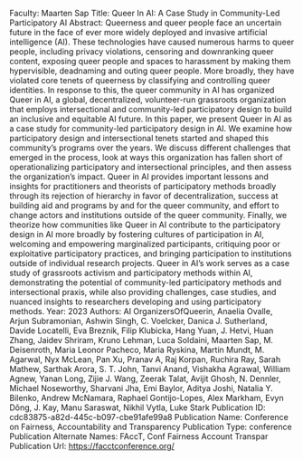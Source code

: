 Faculty: Maarten Sap
Title: Queer In AI: A Case Study in Community-Led Participatory AI
Abstract: Queerness and queer people face an uncertain future in the face of ever more widely deployed and invasive artificial intelligence (AI). These technologies have caused numerous harms to queer people, including privacy violations, censoring and downranking queer content, exposing queer people and spaces to harassment by making them hypervisible, deadnaming and outing queer people. More broadly, they have violated core tenets of queerness by classifying and controlling queer identities. In response to this, the queer community in AI has organized Queer in AI, a global, decentralized, volunteer-run grassroots organization that employs intersectional and community-led participatory design to build an inclusive and equitable AI future. In this paper, we present Queer in AI as a case study for community-led participatory design in AI. We examine how participatory design and intersectional tenets started and shaped this community’s programs over the years. We discuss different challenges that emerged in the process, look at ways this organization has fallen short of operationalizing participatory and intersectional principles, and then assess the organization’s impact. Queer in AI provides important lessons and insights for practitioners and theorists of participatory methods broadly through its rejection of hierarchy in favor of decentralization, success at building aid and programs by and for the queer community, and effort to change actors and institutions outside of the queer community. Finally, we theorize how communities like Queer in AI contribute to the participatory design in AI more broadly by fostering cultures of participation in AI, welcoming and empowering marginalized participants, critiquing poor or exploitative participatory practices, and bringing participation to institutions outside of individual research projects. Queer in AI’s work serves as a case study of grassroots activism and participatory methods within AI, demonstrating the potential of community-led participatory methods and intersectional praxis, while also providing challenges, case studies, and nuanced insights to researchers developing and using participatory methods.
Year: 2023
Authors: AI OrganizersOfQueerin, Anaelia Ovalle, Arjun Subramonian, Ashwin Singh, C. Voelcker, Danica J. Sutherland, Davide Locatelli, Eva Breznik, Filip Klubicka, Hang Yuan, J. Hetvi, Huan Zhang, Jaidev Shriram, Kruno Lehman, Luca Soldaini, Maarten Sap, M. Deisenroth, Maria Leonor Pacheco, Maria Ryskina, Martin Mundt, M. Agarwal, Nyx McLean, Pan Xu, Pranav A, Raj Korpan, Ruchira Ray, Sarah Mathew, Sarthak Arora, S. T. John, Tanvi Anand, Vishakha Agrawal, William Agnew, Yanan Long, Zijie J. Wang, Zeerak Talat, Avijit Ghosh, N. Dennler, Michael Noseworthy, Sharvani Jha, Emi Baylor, Aditya Joshi, Natalia Y. Bilenko, Andrew McNamara, Raphael Gontijo-Lopes, Alex Markham, Evyn Dǒng, J. Kay, Manu Saraswat, Nikhil Vytla, Luke Stark
Publication ID: cdc83875-a82d-445c-b097-cbe91afe99a8
Publication Name: Conference on Fairness, Accountability and Transparency
Publication Type: conference
Publication Alternate Names: FAccT, Conf Fairness Account Transpar
Publication Url: https://facctconference.org/
